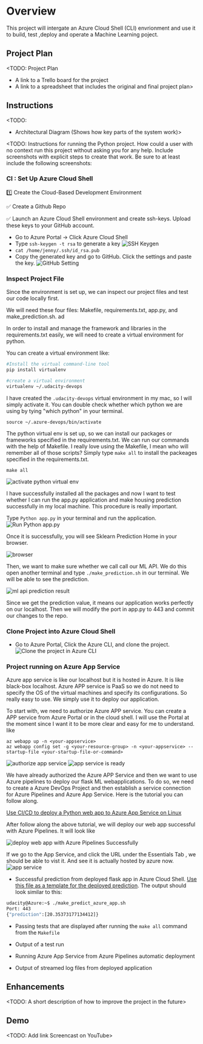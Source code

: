 # Overview

This project will intergate an Azure Cloud Shell (CLI) envrionment and use it to build, test ,deploy and operate a Machine Learning poject.

## Project Plan
<TODO: Project Plan

* A link to a Trello board for the project
* A link to a spreadsheet that includes the original and final project plan>

## Instructions

<TODO:  
* Architectural Diagram (Shows how key parts of the system work)>

<TODO:  Instructions for running the Python project.  How could a user with no context run this project without asking you for any help.  Include screenshots with explicit steps to create that work. Be sure to at least include the following screenshots:
### CI : Set Up Azure Cloud Shell

:one: Create the Cloud-Based Development Environment

:white_check_mark: Create a Github Repo

:white_check_mark: Launch an Azure Cloud Shell environment and create ssh-keys. Upload these keys to your GitHub account.

* Go to Azure Portal -> Click Azure Cloud Shell
* Type `ssh-keygen -t rsa` to generate a key
![SSH Keygen](./images/sshkeygen.png)
* `cat /home/jenny/.ssh/id_rsa.pub`
* Copy the generated key and go to GitHub. Click the settings and paste the key.
![GitHub Setting](./images/GitHubSetting.png)
### Inspect Project File
Since the environment is set up, we can inspect our project files and test our code locally first.

We will need these four files: Makefile, requirements.txt, app.py, and make_prediction.sh. ad

In order to install and manage the framework and libraries in the requirements.txt easily, we will need to create a virtual environment for python.

You can create a virtual environment like:

```bash
#Install the virtual command-line tool
pip install virtualenv

#create a virtual environment
virtualenv ~/.udacity-devops
```

I have created the `.udacity-devops` virtual environment in my mac, so I will simply activate it. You can double check whether which python we are using by tying "which python" in your terminal.

```
source ~/.azure-devops/bin/activate
```

The python virtual env is set up, so we can install our packages or frameworks specified in the requirements.txt. We can run our commands with the help of Makefile. I really love using the Makefile, I mean who will remember all of those scripts? Simply type `make all` to install the packeages specified in the requirements.txt.
```
make all
```

![activate python virtual env](./images/activateenv.png)

I have successfully installed all the packages and now I want to test whether I can run the app.py application and make housing prediction successfully in my local machine. This procedure is really important. 

Type `Python app.py` in your terminal and run the application. 
![Run Python app.py](./images/runpythonapp.png)  

Once it is successfully, you will see Sklearn Prediction Home in your browser.

![browser](./images/localhostbrowser.png)

Then, we want to make sure whether we call call our ML API. We do this open another terminal and type `./make_prediction.sh` in our terminal. We will be able to see the prediction.

![ml api prediction result](./images/mlapi.png)

Since we get the prediction value, it means our application works perfectly on our localhost. Then we will modify the port in app.py to 443 and commit our changes to the repo.
### Clone Project into Azure Cloud Shell

* Go to Azure Portal, Click the Azure CLI, and clone the project.
![Clone the project in Azure CLI](./images/GithubCloneProject.png)

### Project running on Azure App Service
Azure app service is like our localhost but it is hosted in Azure. It is like black-box localhost. Azure APP service is PaaS so we do not need to specify the OS of the virtual machines and specify its configurations. So really easy to use. We simply use it to deploy our application.

To start with, we need to authorize Azure APP service. You can create a APP service from Azure Portal or in the cloud shell. I will use the Portal at the moment since I want it to be more clear and easy for me to understand.
like
```
az webapp up -n <your-appservice>
az webapp config set -g <your-resource-group> -n <your-appservice> --startup-file <your-startup-file-or-command>
```
![authorize app service](./images/authorizeapp.png)
![app service is ready](./images/appserviceisready.png)

We have already authorized the Azure APP Service and then we want to use Azure pipelines to deploy our flask ML webapplications. To do so, we need to create a Azure DevOps Project and then establish a service connection for Azure Pipelines and Azure App Service. Here is the tutorial you can follow along.

<a href ="https://docs.microsoft.com/en-us/azure/devops/pipelines/ecosystems/python-webapp?view=azure-devops&WT.mc_id=udacity_learn-wwl">Use CI/CD to deploy a Python web app to Azure App Service on Linux</a>

After follow along the above tutorial, we will deploy our web app successful with Azure Pipelines. It will look like

![deploy web app with Azure Pipelines Successfully](./images/successdeploywithazurepipeline.png)

If we go to the App Service, and click the URL under the Essentials Tab , we should be able to vist it. And see it is actually hosted by azure now.
![app service](./images/appservice.png)

* Successful prediction from deployed flask app in Azure Cloud Shell.  [Use this file as a template for the deployed prediction](https://github.com/udacity/nd082-Azure-Cloud-DevOps-Starter-Code/blob/master/C2-AgileDevelopmentwithAzure/project/starter_files/flask-sklearn/make_predict_azure_app.sh).
The output should look similar to this:

```bash
udacity@Azure:~$ ./make_predict_azure_app.sh
Port: 443
{"prediction":[20.35373177134412]}
```

* Passing tests that are displayed after running the `make all` command from the `Makefile`

* Output of a test run



* Running Azure App Service from Azure Pipelines automatic deployment



* Output of streamed log files from deployed application

> 

## Enhancements

<TODO: A short description of how to improve the project in the future>

## Demo 

<TODO: Add link Screencast on YouTube>


